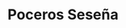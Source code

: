 ---
id: 'service-10'
title: 'Poceros Seseña'
mediumImage: 'renovation-lg.jpg'
largeImage: 'desatascosseseña-md.jpg'
metaContent: "✅Poceros en Seseña. 🔝 Empresa de desatascos en Seseña 24 horas. 📢 Desatrancos baratos con los mejores precios. ☎️​ 695 126 600"
detailBreadcrumbSubTitle: 'Single Service'
detailBreadcrumbDesc: 'Empresa de poceros en Seseña con los mejores precios'
detailSubTitle: 'Empresa de poceros en Seseña con los mejores precios. Llámanos y compruébalo'
parrafo: "Los mejores precios en desatascos en Seseña, mejoramos tu presupuesto. Llámanos y compruébalo."


descripcion: 'En Grupal llevamos más de 25 años dedicándonos al sector de la pocería. Durante todos estos años hemos adquirido una gran cantidad de experiencia de la que ahora pueden disfrutar nuestros clientes. Gracias a toda esta experiencia, somos capaces de procurarte los mejores servicios de pocería del sector, lo que nos ha llevado a convertirnos en los líderes del mercado. Además de destacar por ofrecerte un servicio de calidad, nuestros poceros en Seseña también son los más económicos, por lo que te ofrecemos calidad a muy buen precio. '

descripcion1: "Todos nuestros trabajadores cuentan con la titulación necesaria para desempeñar correctamente cualquier trabajo de pocería. De esta forma, independientemente del trabajo que necesites, somos la empresa que estas buscando. Para ofrecerte le mejor servicio llevamos a cabo diagnósticos individuales y especializados. Tan solo con una solución específica para cada caso se consiguen los mejores resultados. "

detailDesc: 'El principal objetivo que perseguimos en Grupal es ofrecer desatascos económicos junto a más trabajos de pocería. Queremos ofrecerte toda clase de servicios para que puedas contar con nosotros siempre que lo necesites. Independientemente de lo que necesites, ya sean desatascos en Seseña de urgencia o la limpieza de un pozo, estaremos encantados de poder ayudarte.'

descripcion2: "El trabajo de un pocero está directamente relacionado con la perforación y mantenimiento de los pozos. Además de obtener agua del suelo con total facilidad, somos capaces de prepararte el pozo con todo lo necesario, desde las tuberías hasta el alcantarillado, para que fluyan con total facilidad el agua y los desechos de esta. "

option1: "Si tienes un pozo, también puedes contar con nuestros servicios ya que te ofrecemos el mantenimiento adecuado para que funcione como el primer día. Desde los desatrancos en Seseña hasta la limpieza de pozos negros o cloacas, somos capaces de dejarte el pozo igual de bien que el primer día.."

option2: "Nuestra tarea principal es la construcción de pozos, pero nos dedicamos a muchas más, relacionadas todas con el sector de la pocería. Todas estas tareas las llevamos a cabo con el equipo tecnológico más adelantado."

option3: "Tener al frente de nuestros profesionales al mejor equipo tecnológico del sector, nos permite obtener siempre el mejor resultado en cada uno de nuestros trabajos. Desde la creación de un pozo hasta el mantenimiento del mismo, ya no es necesario el cavar una zanja grande para llevar a cabo el trabajo. Gracias a la pocería sin zanjas, somos capaces de crearte nuevas tuberías desde el propio interior de las que ya contabas. Todas estas obras mínimamente invasivas son mucho más interesantes para nuestros clientes ya que les permiten retomar de nuevo la actividad cuanto antes."

option4: "Trabajamos con todo tipo de empresas y particulares, desde las obras más pequeñas hasta las más grandes."

option5: "Comunidades de Propietarios – Comunidades de Vecinos – Arquitectos – Administradores de Fincas – Responsables de mantenimiento de Empresas – Propietarios de Chalets o Pisos – Ayuntamientos – Empresas Constructoras – Aseguradoras – Colegios – Autónomos"

isFeatured: true
---